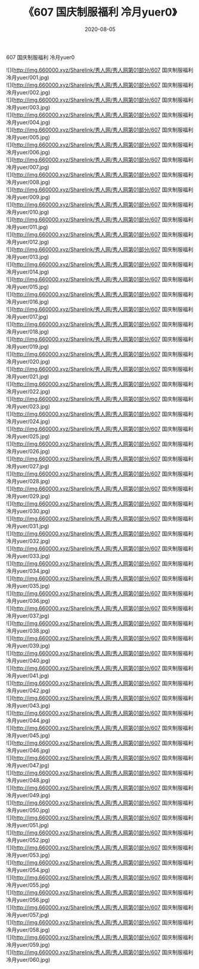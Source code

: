 ﻿---
layout: post
title:  《607 国庆制服福利 冷月yuer0》
date:   2020-08-05
img: http://img.660000.xyz/Sharelink/秀人网/秀人网第01部分/607 国庆制服福利 冷月yuer0/000.jpg
categories: [美女, 清纯, 唯美]
---

607 国庆制服福利 冷月yuer0

  ![](http://img.660000.xyz/Sharelink/秀人网/秀人网第01部分/607 国庆制服福利 冷月yuer/001.jpg) <br> ![](http://img.660000.xyz/Sharelink/秀人网/秀人网第01部分/607 国庆制服福利 冷月yuer/002.jpg) <br> ![](http://img.660000.xyz/Sharelink/秀人网/秀人网第01部分/607 国庆制服福利 冷月yuer/003.jpg) <br> ![](http://img.660000.xyz/Sharelink/秀人网/秀人网第01部分/607 国庆制服福利 冷月yuer/004.jpg) <br> ![](http://img.660000.xyz/Sharelink/秀人网/秀人网第01部分/607 国庆制服福利 冷月yuer/005.jpg) <br> ![](http://img.660000.xyz/Sharelink/秀人网/秀人网第01部分/607 国庆制服福利 冷月yuer/006.jpg) <br> ![](http://img.660000.xyz/Sharelink/秀人网/秀人网第01部分/607 国庆制服福利 冷月yuer/007.jpg) <br> ![](http://img.660000.xyz/Sharelink/秀人网/秀人网第01部分/607 国庆制服福利 冷月yuer/008.jpg) <br> ![](http://img.660000.xyz/Sharelink/秀人网/秀人网第01部分/607 国庆制服福利 冷月yuer/009.jpg) <br> ![](http://img.660000.xyz/Sharelink/秀人网/秀人网第01部分/607 国庆制服福利 冷月yuer/010.jpg) <br> ![](http://img.660000.xyz/Sharelink/秀人网/秀人网第01部分/607 国庆制服福利 冷月yuer/011.jpg) <br> ![](http://img.660000.xyz/Sharelink/秀人网/秀人网第01部分/607 国庆制服福利 冷月yuer/012.jpg) <br> ![](http://img.660000.xyz/Sharelink/秀人网/秀人网第01部分/607 国庆制服福利 冷月yuer/013.jpg) <br> ![](http://img.660000.xyz/Sharelink/秀人网/秀人网第01部分/607 国庆制服福利 冷月yuer/014.jpg) <br> ![](http://img.660000.xyz/Sharelink/秀人网/秀人网第01部分/607 国庆制服福利 冷月yuer/015.jpg) <br> ![](http://img.660000.xyz/Sharelink/秀人网/秀人网第01部分/607 国庆制服福利 冷月yuer/016.jpg) <br> ![](http://img.660000.xyz/Sharelink/秀人网/秀人网第01部分/607 国庆制服福利 冷月yuer/017.jpg) <br> ![](http://img.660000.xyz/Sharelink/秀人网/秀人网第01部分/607 国庆制服福利 冷月yuer/018.jpg) <br> ![](http://img.660000.xyz/Sharelink/秀人网/秀人网第01部分/607 国庆制服福利 冷月yuer/019.jpg) <br> ![](http://img.660000.xyz/Sharelink/秀人网/秀人网第01部分/607 国庆制服福利 冷月yuer/020.jpg) <br> ![](http://img.660000.xyz/Sharelink/秀人网/秀人网第01部分/607 国庆制服福利 冷月yuer/021.jpg) <br> ![](http://img.660000.xyz/Sharelink/秀人网/秀人网第01部分/607 国庆制服福利 冷月yuer/022.jpg) <br> ![](http://img.660000.xyz/Sharelink/秀人网/秀人网第01部分/607 国庆制服福利 冷月yuer/023.jpg) <br> ![](http://img.660000.xyz/Sharelink/秀人网/秀人网第01部分/607 国庆制服福利 冷月yuer/024.jpg) <br> ![](http://img.660000.xyz/Sharelink/秀人网/秀人网第01部分/607 国庆制服福利 冷月yuer/025.jpg) <br> ![](http://img.660000.xyz/Sharelink/秀人网/秀人网第01部分/607 国庆制服福利 冷月yuer/026.jpg) <br> ![](http://img.660000.xyz/Sharelink/秀人网/秀人网第01部分/607 国庆制服福利 冷月yuer/027.jpg) <br> ![](http://img.660000.xyz/Sharelink/秀人网/秀人网第01部分/607 国庆制服福利 冷月yuer/028.jpg) <br> ![](http://img.660000.xyz/Sharelink/秀人网/秀人网第01部分/607 国庆制服福利 冷月yuer/029.jpg) <br> ![](http://img.660000.xyz/Sharelink/秀人网/秀人网第01部分/607 国庆制服福利 冷月yuer/030.jpg) <br> ![](http://img.660000.xyz/Sharelink/秀人网/秀人网第01部分/607 国庆制服福利 冷月yuer/031.jpg) <br> ![](http://img.660000.xyz/Sharelink/秀人网/秀人网第01部分/607 国庆制服福利 冷月yuer/032.jpg) <br> ![](http://img.660000.xyz/Sharelink/秀人网/秀人网第01部分/607 国庆制服福利 冷月yuer/033.jpg) <br> ![](http://img.660000.xyz/Sharelink/秀人网/秀人网第01部分/607 国庆制服福利 冷月yuer/034.jpg) <br> ![](http://img.660000.xyz/Sharelink/秀人网/秀人网第01部分/607 国庆制服福利 冷月yuer/035.jpg) <br> ![](http://img.660000.xyz/Sharelink/秀人网/秀人网第01部分/607 国庆制服福利 冷月yuer/036.jpg) <br> ![](http://img.660000.xyz/Sharelink/秀人网/秀人网第01部分/607 国庆制服福利 冷月yuer/037.jpg) <br> ![](http://img.660000.xyz/Sharelink/秀人网/秀人网第01部分/607 国庆制服福利 冷月yuer/038.jpg) <br> ![](http://img.660000.xyz/Sharelink/秀人网/秀人网第01部分/607 国庆制服福利 冷月yuer/039.jpg) <br> ![](http://img.660000.xyz/Sharelink/秀人网/秀人网第01部分/607 国庆制服福利 冷月yuer/040.jpg) <br> ![](http://img.660000.xyz/Sharelink/秀人网/秀人网第01部分/607 国庆制服福利 冷月yuer/041.jpg) <br> ![](http://img.660000.xyz/Sharelink/秀人网/秀人网第01部分/607 国庆制服福利 冷月yuer/042.jpg) <br> ![](http://img.660000.xyz/Sharelink/秀人网/秀人网第01部分/607 国庆制服福利 冷月yuer/043.jpg) <br> ![](http://img.660000.xyz/Sharelink/秀人网/秀人网第01部分/607 国庆制服福利 冷月yuer/044.jpg) <br> ![](http://img.660000.xyz/Sharelink/秀人网/秀人网第01部分/607 国庆制服福利 冷月yuer/045.jpg) <br> ![](http://img.660000.xyz/Sharelink/秀人网/秀人网第01部分/607 国庆制服福利 冷月yuer/046.jpg) <br> ![](http://img.660000.xyz/Sharelink/秀人网/秀人网第01部分/607 国庆制服福利 冷月yuer/047.jpg) <br> ![](http://img.660000.xyz/Sharelink/秀人网/秀人网第01部分/607 国庆制服福利 冷月yuer/048.jpg) <br> ![](http://img.660000.xyz/Sharelink/秀人网/秀人网第01部分/607 国庆制服福利 冷月yuer/049.jpg) <br> ![](http://img.660000.xyz/Sharelink/秀人网/秀人网第01部分/607 国庆制服福利 冷月yuer/050.jpg) <br> ![](http://img.660000.xyz/Sharelink/秀人网/秀人网第01部分/607 国庆制服福利 冷月yuer/051.jpg) <br> ![](http://img.660000.xyz/Sharelink/秀人网/秀人网第01部分/607 国庆制服福利 冷月yuer/052.jpg) <br> ![](http://img.660000.xyz/Sharelink/秀人网/秀人网第01部分/607 国庆制服福利 冷月yuer/053.jpg) <br> ![](http://img.660000.xyz/Sharelink/秀人网/秀人网第01部分/607 国庆制服福利 冷月yuer/054.jpg) <br> ![](http://img.660000.xyz/Sharelink/秀人网/秀人网第01部分/607 国庆制服福利 冷月yuer/055.jpg) <br> ![](http://img.660000.xyz/Sharelink/秀人网/秀人网第01部分/607 国庆制服福利 冷月yuer/056.jpg) <br> ![](http://img.660000.xyz/Sharelink/秀人网/秀人网第01部分/607 国庆制服福利 冷月yuer/057.jpg) <br> ![](http://img.660000.xyz/Sharelink/秀人网/秀人网第01部分/607 国庆制服福利 冷月yuer/058.jpg) <br> ![](http://img.660000.xyz/Sharelink/秀人网/秀人网第01部分/607 国庆制服福利 冷月yuer/059.jpg) <br> ![](http://img.660000.xyz/Sharelink/秀人网/秀人网第01部分/607 国庆制服福利 冷月yuer/060.jpg) <br>